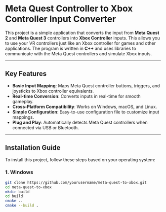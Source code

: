# Meta Quest Controller to Xbox Controller Input Converter

This project is a simple application that converts the input from **Meta Quest 2** and **Meta Quest 3** controllers into **Xbox Controller** inputs. This allows you to use your VR controllers just like an Xbox controller for games and other applications. The program is written in **C++** and uses libraries to communicate with the Meta Quest controllers and simulate Xbox inputs.

---

## Key Features

- **Basic Input Mapping**: Maps Meta Quest controller buttons, triggers, and joysticks to Xbox controller equivalents.
- **Real-time Conversion**: Converts inputs in real-time for smooth gameplay.
- **Cross-Platform Compatibility**: Works on Windows, macOS, and Linux.
- **Simple Configuration**: Easy-to-use configuration file to customize input mappings.
- **Plug and Play**: Automatically detects Meta Quest controllers when connected via USB or Bluetooth.

---

## Installation Guide

To install this project, follow these steps based on your operating system:

### 1. Windows
```bash
git clone https://github.com/yourusername/meta-quest-to-xbox.git
cd meta-quest-to-xbox
mkdir build
cd build
cmake ..
cmake --build .
